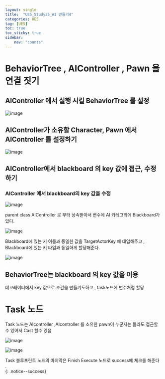 ```yaml
---
layout: single
title:  "UE5_Study25_AI 만들기4"
categories: UE5
tag: [UE5]
toc: true
toc_sticky: true
sidebar:
    nav: "counts"
---
```


# BehaviorTree , AIController , Pawn 을 연결 짓기

## AIController 에서 실행 시킬  BehaviorTree 를 설정 

![image](https://github.com/silverlnng/DatastructureStudy/assets/112385982/45194719-eaa2-4fed-9538-5c13485cf159)

## AIController가 소유할 Character, Pawn 에서  AIController 를 설정하기 

![image](https://github.com/silverlnng/DatastructureStudy/assets/112385982/40b01ed9-244d-43c2-b35a-c199bd16ec13)

## AIController에서 blackboard 의 key 값에 접근, 수정하기 
   
### AIController 에서 blackboard의 key 값을 수정

![image](https://github.com/silverlnng/DatastructureStudy/assets/112385982/cc4e47f7-b687-4d86-bd71-d8d96aead7b1)


parent class AIController 로 부터 상속받아서 변수에 AI 카테고리에 Blackboard가 있다.

![image](https://github.com/silverlnng/DatastructureStudy/assets/112385982/b2fb5441-d603-41fe-bb8c-3cf294d1a524)

Blackboard에 있는 키 이름과 동일한 값을  TargetActorKey 에 대입해주고 , Blackboard에 있는 키 타입과 동일하게 할당해준다.
   
![image](https://github.com/silverlnng/DatastructureStudy/assets/112385982/8c0f548a-144b-48d5-8289-0695af1ffb79)
   

## BehaviorTree는 blackboard 의 key 값을 이용
   
데코레이터에서 key 값으로 조건을 만들기도하고 , task노드에 변수처럼 할당
   
# Task 노드 
   
Task 노드는  AIcontroller ,AIcontroller 를 소유한 pawn이 누군지는 몰라도 접근할수 있어서 Cast 할수 있음  

![image](https://github.com/silverlnng/DatastructureStudy/assets/112385982/93d9bdd7-2bcc-495e-933f-9af1416c1be2)
   
![image](https://github.com/silverlnng/DatastructureStudy/assets/112385982/f5042361-9fab-4384-a4bb-40e227c2dbaf)

Task 블루프린트 노드의 마지막은 Finish Execute 노드로 success에 체크를 해준다 .   
{: .notice--success}

# 